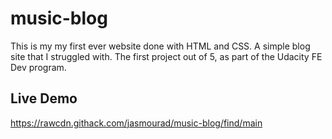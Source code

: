 # music-blog
This is my my first ever website done with HTML and CSS. A simple blog site that I struggled with. 
The first project out of 5, as part of the Udacity FE Dev program.


## Live Demo
https://rawcdn.githack.com/jasmourad/music-blog/find/main

